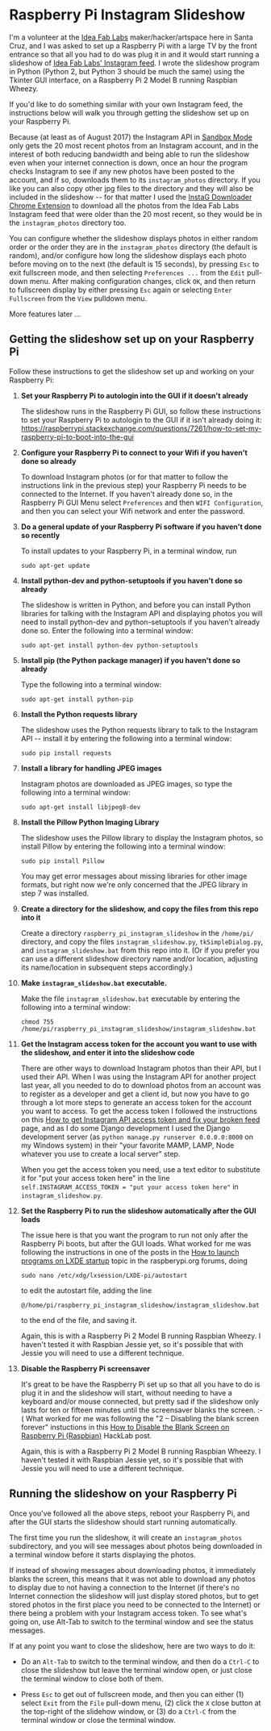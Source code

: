 # Raspberry Pi Instagram Slideshow

I'm a volunteer at the [Idea Fab Labs](https://santacruz.ideafablabs.com/) maker/hacker/artspace here in Santa Cruz, and I was asked to set up a Raspberry Pi with a large TV by the front entrance so that all you had to do was plug it in and it would start running a slideshow of [Idea Fab Labs' Instagram feed](https://www.instagram.com/ideafablabs/). I wrote the slideshow program in Python (Python 2, but Python 3 should be much the same) using the Tkinter GUI interface, on a Raspberry Pi 2 Model B running Raspbian Wheezy.

If you'd like to do something similar with your own Instagram feed, the instructions below will walk you through getting the slideshow set up on your Raspberry Pi.

Because (at least as of August 2017) the Instagram API in [Sandbox Mode](https://www.instagram.com/developer/sandbox/) only gets the 20 most recent photos from an Instagram account, and in the interest of both reducing bandwidth and being able to run the slideshow even when your internet connection is down, once an hour the program checks Instagram to see if any new photos have been posted to the account, and if so, downloads them to its `instagram_photos` directory. If you like you can also copy other jpg files to the directory and they will also be included in the slideshow -- for that matter I used the [InstaG Downloader Chrome Extension](https://chrome.google.com/webstore/detail/instag-downloader/jnkdcmgmnegofdddphijckfagibepdlb?hl=en) to download all the photos from the Idea Fab Labs Instagram feed that were older than the 20 most recent, so they would be in the `instagram_photos` directory too.

You can configure whether the slideshow displays photos in either random order or the order they are in the `instagram_photos` directory (the default is random), and/or configure how long the slideshow displays each photo before moving on to the next (the default is 15 seconds), by pressing `Esc` to exit fullscreen mode, and then selecting `Preferences ...` from the `Edit` pull-down menu. After making configuration changes, click `OK`, and then return to fullscreen display by either pressing `Esc` again or selecting `Enter Fullscreen` from the `View` pulldown menu.

More features later ...

## Getting the slideshow set up on your Raspberry Pi
Follow these instructions to get the slideshow set up and working on your Raspberry Pi:

1. **Set your Raspberry Pi to autologin into the GUI if it doesn't already**

    The slideshow runs in the Raspberry Pi GUI, so follow these instructions to set your Raspberry Pi to autologin to the GUI if it isn't already doing it: https://raspberrypi.stackexchange.com/questions/7261/how-to-set-my-raspberry-pi-to-boot-into-the-gui

2. **Configure your Raspberry Pi to connect to your Wifi if you haven't done so already**

    To download Instagram photos (or for that matter to follow the instructions link in the previous step) your Raspberry Pi needs to be connected to the Internet. If you haven't already done so, in the Raspberry Pi GUI Menu select `Preferences` and then `WIFI Configuration`, and then you can select your Wifi network and enter the password.

3. **Do a general update of your Raspberry Pi software if you haven't done so recently**

    To install updates to your Raspberry Pi, in a terminal window, run
    ```
    sudo apt-get update
    ```

4. **Install python-dev and python-setuptools if you haven't done so already**

    The slideshow is written in Python, and before you can install Python libraries for talking with the Instagram API and displaying photos you will need to install python-dev and python-setuptools if you haven't already done so. Enter the following into a terminal window:
    ```
    sudo apt-get install python-dev python-setuptools
    ```
5. **Install pip (the Python package manager) if you haven't done so already**

    Type the following into a terminal window:
    ```
    sudo apt-get install python-pip
    ```

6. **Install the Python requests library**

    The slideshow uses the Python requests library to talk to the Instagram API -- install it by entering the following into a terminal window:
    ```
    sudo pip install requests
    ```

7. **Install a library for handling JPEG images**

    Instagram photos are downloaded as JPEG images, so type the following into a terminal window:
    ```
    sudo apt-get install libjpeg8-dev
    ```

8. **Install the Pillow Python Imaging Library**

    The slideshow uses the Pillow library to display the Instagram photos, so install Pillow by entering the following into a terminal window:
    ```
    sudo pip install Pillow
    ```
    You may get error messages about missing libraries for other image formats, but right now we're only concerned that the JPEG library in step 7 was installed.

9. **Create a directory for the slideshow, and copy the files from this repo into it**

    Create a directory `raspberry_pi_instagram_slideshow` in the `/home/pi/` directory, and copy the files `instagram_slideshow.py`, `tkSimpleDialog.py`, and `instagram_slideshow.bat` from this repo into it. (Or if you prefer you can use a different slideshow directory name and/or location, adjusting its name/location in subsequent steps accordingly.)

10. **Make `instagram_slideshow.bat` executable.**

    Make the file `instagram_slideshow.bat` executable by entering the following into a terminal window:
    ```
    chmod 755 /home/pi/raspberry_pi_instagram_slideshow/instagram_slideshow.bat
    ```

11. **Get the Instagram access token for the account you want to use with the slideshow, and enter it into the slideshow code**

    There are other ways to download Instagram photos than their API, but I used their API. When I was using the Instagram API for another project last year, all you needed to do to download photos from an account was to register as a developer and get a client id, but now you have to go through a lot more steps to generate an access token for the account you want to access. To get the access token I followed the instructions on this [How to get Instagram API access token and fix your broken feed](https://github.com/adrianengine/jquery-spectragram/wiki/How-to-get-Instagram-API-access-token-and-fix-your-broken-feed) page, and as I do some Django development I used the Django development server (as `python manage.py runserver 0.0.0.0:8000` on my Windows system) in their "your favorite MAMP, LAMP, Node whatever you use to create a local server" step.

    When you get the access token you need, use a text editor to substitute it for "put your access token here" in the line `self.INSTAGRAM_ACCESS_TOKEN = "put your access token here"` in `instagram_slideshow.py`.

12. **Set the Raspberry Pi to run the slideshow automatically after the GUI loads**

    The issue here is that you want the program to run not only after the Raspberry Pi boots, but after the GUI loads. What worked for me was following the instructions in one of the posts in the [How to launch programs on LXDE startup](https://www.raspberrypi.org/forums/viewtopic.php?f=27&t=11256) topic in the raspberypi.org forums, doing
    ```
    sudo nano /etc/xdg/lxsession/LXDE-pi/autostart
    ```
    to edit the autostart file, adding the line
    ```
    @/home/pi/raspberry_pi_instagram_slideshow/instagram_slideshow.bat
    ```
    to the end of the file, and saving it.

    Again, this is with a Raspberry Pi 2 Model B running Raspbian Wheezy. I haven't tested it with Raspbian Jessie yet, so it's possible that with Jessie you will need to use a different technique.

13. **Disable the Raspberry Pi screensaver**

    It's great to be have the Raspberry Pi set up so that all you have to do is plug it in and the slideshow will start, without needing to have a keyboard and/or mouse connected, but pretty sad if the slideshow only lasts for ten or fifteen minutes until the screensaver blanks the screen. :-( What worked for me was following the "2 – Disabling the blank screen forever" instuctions in this [How to Disable the Blank Screen on Raspberry Pi (Raspbian)](http://www.geeks3d.com/hacklab/20160108/how-to-disable-the-blank-screen-on-raspberry-pi-raspbian/) HackLab post.

    Again, this is with a Raspberry Pi 2 Model B running Raspbian Wheezy. I haven't tested it with Raspbian Jessie yet, so it's possible that with Jessie you will need to use a different technique.

## Running the slideshow on your Raspberry Pi

Once you've followed all the above steps, reboot your Raspberry Pi, and after the GUI starts the slideshow should start running automatically.

The first time you run the slideshow, it will create an `instagram_photos` subdirectory, and you will see messages about photos being downloaded in a terminal window before it starts displaying the photos.

If instead of showing messages about downloading photos, it immediately blanks the screen, this means that it was not able to download any photos to display due to not having a connection to the Internet (if there's no Internet connection the slideshow will just display stored photos, but to get stored photos in the first place you need to be connected to the Internet) or there being a problem with your Instagram access token. To see what's going on, use Alt-Tab to switch to the terminal window and see the status messages.

If at any point you want to close the slideshow, here are two ways to do it:

* Do an `Alt-Tab` to switch to the terminal window, and then do a `Ctrl-C` to close the slideshow but leave the terminal window open, or just close the terminal window to close both of them.

* Press `Esc` to get out of fullscreen mode, and then you can either (1) select `Exit` from the `File` pull-down menu, (2) click the `X` close button at the top-right of the slidehow window, or (3) do a `Ctrl-C` from the terminal window or close the terminal window.
